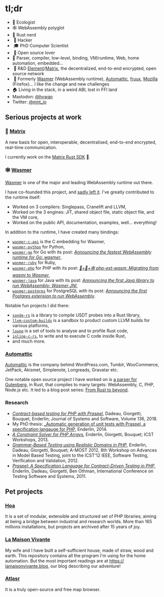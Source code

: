 # tl;dr

- 🌱 Ecologist 
- 🕸 WebAssembly polyglot 
- 🦀 Rust nerd
-  👾 Hacker
-  🎓 PhD Computer Scientist
-  🤲 Open source lover 
- 🙈 Parser, compiler, low-level, binding, VM/runtime, Web, home automation, embedded…
-  🚀 R&D [Element](https://element.io/)/[Matrix](https://matrix.org/), the decentralized, end-to-end encrypted, open source network
-  📜 Formerly [Wasmer](https://github.com/wasmerio) (WebAssembly runtime), [Automattic](https://github.com/automattic), [fruux](https://fruux.com/), [Mozilla](https://mozilla.org) (Firefox)… I like the change and new challenges
- 🏠 Living in the stack, in a weird ABI, lost in FFI land
- Mastodon: <a rel="me" href="https://fosstodon.org/@hywan">@hywan</a>
- Twitter: [@mnt_io](https://twitter.com)

## Serious projects at work

### 💬 [Matrix](https://github.com/matrix-org)

A new basis for open, interoperable, decentralised, end-to-end encrypted, real-time communication.

I currently work on the [Matrix Rust SDK](https://github.com/matrix-org/matrix-rust-sdk) 🦀.

### 🕸 [Wasmer](https://github.com/wasmerio)

[Wasmer](https://github.com/wasmerio/wasmer) is one of the major and leading WebAssembly runtime out there.

I have co-founded this project, and [sadly left it](https://mnt.io/2021/10/04/i-leave-wasmer/).
I've greatly contributed to the runtime itself:

* Worked on 3 compilers: Singlepass, Cranelift and LLVM,
* Worked on the 3 engines: JIT, shared object file, static object file, and the VM core,
* Worked on the public API, documentation, examples, well… everything!

In addition to the runtime, I have created many bindings:

* [`wasmer-c-api`](https://github.com/wasmerio/wasmer/tree/master/lib/c-api) is the C embedding for Wasmer,
* [`wasmer-python`](https://github.com/wasmerio/wasmer-python) for Python,
* [`wasmer-go`](https://github.com/wasmerio/wasmer-go/) for Go with its post: _[Announcing the fastest WebAssembly runtime for Go: wasmer](https://mnt.io/2019/05/29/announcing-the-fastest-webassembly-runtime-for-go-wasmer/)_,
* [`wasmer-ruby`](https://github.com/wasmerio/wasmer-ruby/) for Ruby,
* [`wasmer-php`](https://github.com/wasmerio/wasmer-php) for PHP with its post: _[🐘+🦀+🕸 php-ext-wasm: Migrating from wasmi to Wasmer](https://mnt.io/2019/04/03/%f0%9f%90%98%f0%9f%a6%80%f0%9f%95%b8-php-ext-wasm-migrating-from-wasmi-to-wasmer/)_,
* [`wasmer-java`](https://github.com/wasmerio/wasmer-java) for Java with its post: _[Announcing the first Java library to run WebAssembly: Wasmer JNI](https://mnt.io/2020/05/13/announcing-the-first-java-library-to-run-webassembly-wasmer-jni/)_,
* [`wasmer-postgres`](https://github.com/wasmerio/wasmer-postgres) for PostgreSQL with its post: _[Announcing the first Postgres extension to run WebAssembly](https://mnt.io/2019/08/29/announcing-the-first-postgres-extension-to-run-webassembly/)_.

Notable fun projects I did there:

* [`sonde-rs`](https://github.com/wasmerio/sonde-rs) is a library to compile USDT probes into a Rust library,
* [`llvm-custom-builds`](https://github.com/wasmerio/llvm-custom-builds) is a sandbox to product custom LLVM builds for various platforms,
* [`loupe`](https://github.com/wasmerio/loupe) is a set of tools to analyse and to profile Rust code,
* [`inline-c-rs`](https://github.com/Hywan/inline-c-rs/), to write and to execute C code inside Rust,
* and much more.

### [Automattic](https://github.com/automattic)

[Automattic](https://automattic.com) is the company behind WordPress.com,
Tumblr, WooCommerce, JetPack, Akismet, Simplenote, Longreads, Gravatar etc.

One notable open source project I have worked on is [a parser for Gutenberg](https://github.com/Hywan/gutenberg-parser-rs),
in Rust, that compiles to many targets: WebAssembly, C, PHP, Node.js etc. It
led to a blog post series:
[From Rust to beyond](https://mnt.io/2018/08/21/from-rust-to-beyond-prelude/).

### Research

* [_Contract-based testing for PHP with Praspel_](https://doi.org/10.1016/j.jss.2017.06.017),
  Dadeau, Giorgetti, Bouquet, Enderlin; Journal of Systems and Software, Volume 136, 2018.
* My PhD thesis: [_Automatic generation of unit tests with Praspel, a specification langauge for PHP](https://hal.inria.fr/tel-01093355v2/document),
  Enderlin, 2014.
* [_A Constraint Solver for PHP Arrays_](https://hal.archives-ouvertes.fr/hal-00935308/document),
  Enderlin, Giorgetti, Bouquet; ICST Workshops, 2013.
* [_Grammar-Based Testing using Realistic Domains in PHP_](https://hal.archives-ouvertes.fr/hal-00931662/document),
  Enderlin, Dadeau, Giorgetti, Bouquet; A-MOST 2012, 8th Workshop on
  Advances in Model Based Testing, joint to the ICST'12 IEEE, Software Testing,
  Verification and Validation, 2012.
* [_Praspel: A Specification Language for Contract-Driven Testing in PHP_](https://link.springer.com/content/pdf/10.1007/978-3-642-24580-0_6.pdf),
  Enderlin, Dadeau, Giorgetti, Ben Othman, International Conference on Testing Software and Systems, 2011.

## Pet projects

### [Hoa](https://github.com/hoaproject)

It is a set of modular, extensible and structured set of PHP libraries; aiming at
being a bridge between industrial and research worlds. More than 165 millions
installations, but projects are archived after 15 years of joy.

### [La Maison Vivante](https://github.com/Hywan/LaMaisonVivante)

My wife and I have built a self-sufficient house, made of straw, wood
and earth. This repository contains all the program I'm using for
the home automation. But the most important readings are at
[https:// lamaisonvivante.blog](https://lamaisonvivante.blog), our blog describing our
adventure!

### [Atlasr](https://github.com/atlasr-org/atlasr)

It is a truly open-source and free map browser.
